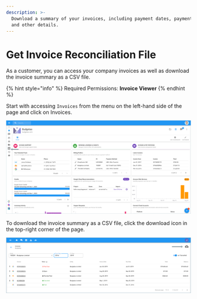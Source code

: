 ```yaml
---
description: >-
  Download a summary of your invoices, including payment dates, payment status
  and other details.
---
```


# Get Invoice Reconciliation File

As a customer, you can access your company invoices as well as download the invoice summary as a CSV file.

{% hint style="info" %}
Required Permissions: **Invoice Viewer**
{% endhint %}

Start with accessing `Invoices` from the menu on the left-hand side of the page and click on Invoices.

![A screenshot showing you the location of the Invoices menu item](../.gitbook/assets/invoice-icon-1-.png)

To download the invoice summary as a CSV file, click the download icon in the top-right corner of the page.

![A screenshot showing you the location of the download icon](<../.gitbook/assets/download-csm-summary (1) (1) (1).png>)
